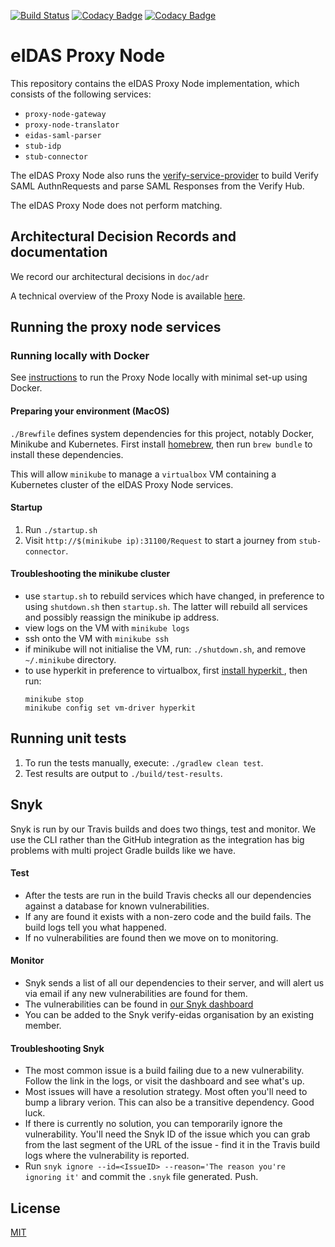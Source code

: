 [![Build Status](https://travis-ci.com/alphagov/verify-proxy-node.svg?branch=master)](https://travis-ci.com/alphagov/verify-proxy-node)
[![Codacy Badge](https://api.codacy.com/project/badge/Grade/a24b4d2c6a834006a3c06fb8d7c47164)](https://www.codacy.com/app/alphagov/verify-proxy-node?utm_source=github.com&amp;utm_medium=referral&amp;utm_content=alphagov/verify-proxy-node&amp;utm_campaign=Badge_Grade)
[![Codacy Badge](https://api.codacy.com/project/badge/Coverage/a24b4d2c6a834006a3c06fb8d7c47164)](https://www.codacy.com/app/alphagov/verify-proxy-node?utm_source=github.com&utm_medium=referral&utm_content=alphagov/verify-proxy-node&utm_campaign=Badge_Coverage)

# eIDAS Proxy Node

This repository contains the eIDAS Proxy Node implementation, which consists of the following services:

* `proxy-node-gateway`
* `proxy-node-translator`
* `eidas-saml-parser`
* `stub-idp`
* `stub-connector`

The eIDAS Proxy Node also runs the [verify-service-provider](https://github.com/alphagov/verify-service-provider) to build Verify SAML AuthnRequests and parse SAML Responses from the Verify Hub.

The eIDAS Proxy Node does not perform matching.

## Architectural Decision Records and documentation

We record our architectural decisions in `doc/adr`

A technical overview of the Proxy Node is available [here](doc/overview.md).

## Running the proxy node services

### Running locally with Docker

See [instructions](local-startup/running-proxy-node-locally.md) to run the Proxy Node locally with minimal set-up using Docker.

#### Preparing your environment (MacOS)
`./Brewfile` defines system dependencies for this project, notably Docker, Minikube and Kubernetes.
First install [homebrew](https://brew.sh/), then run
`brew bundle` 
to install these dependencies.

This will allow `minikube` to manage a `virtualbox` 
VM containing a Kubernetes cluster of the eIDAS Proxy Node services.

#### Startup
1. Run `./startup.sh`
1. Visit `http://$(minikube ip):31100/Request` to start a journey from `stub-connector`.

#### Troubleshooting the minikube cluster
* use `startup.sh` to rebuild services which have changed, in preference to using `shutdown.sh` then `startup.sh`.
The latter will rebuild all services and possibly reassign the minikube ip address.
* view logs on the VM with `minikube logs`
* ssh onto the VM with `minikube ssh`
* if minikube will not initialise the VM, run: `./shutdown.sh`, and remove `~/.minikube` directory.
* to use hyperkit in preference to virtualbox, first [install hyperkit ](https://github.com/kubernetes/minikube/blob/master/docs/drivers.md#hyperkit-driver), then run:
    ```
    minikube stop
    minikube config set vm-driver hyperkit
    ```

## Running unit tests

1. To run the tests manually, execute: `./gradlew clean test`.
1. Test results are output to `./build/test-results`.  

## Snyk
Snyk is run by our Travis builds and does two things, test and monitor. We use the CLI rather than the GitHub integration as the integration has big problems with multi project Gradle builds like we have.

#### Test
* After the tests are run in the build Travis checks all our dependencies against a database for known vulnerabilities.
* If any are found it exists with a non-zero code and the build fails. The build logs tell you what happened.
* If no vulnerabilities are found then we move on to monitoring.

#### Monitor
* Snyk sends a list of all our dependencies to their server, and will alert us via email if any new vulnerabilities are found for them.
* The vulnerabilities can be found in [our Snyk dashboard](https://app.snyk.io/org/verify-eidas)
* You can be added to the Snyk verify-eidas organisation by an existing member.

#### Troubleshooting Snyk
* The most common issue is a build failing due to a new vulnerability. Follow the link in the logs, or visit the dashboard and see what's up.
* Most issues will have a resolution strategy. Most often you'll need to bump a library verion. This can also be a transitive dependency. Good luck.
* If there is currently no solution, you can temporarily ignore the vulnerability. You'll need the Snyk ID of the issue which you can grab from the last segment of the URL of the issue - find it in the Travis build logs where the vulnerability is reported.
* Run `snyk ignore --id=<IssueID> --reason='The reason you're ignoring it'` and commit the `.snyk` file generated. Push.


## License

[MIT](https://github.com/alphagov/verify-proxy-node/blob/master/LICENCE)

